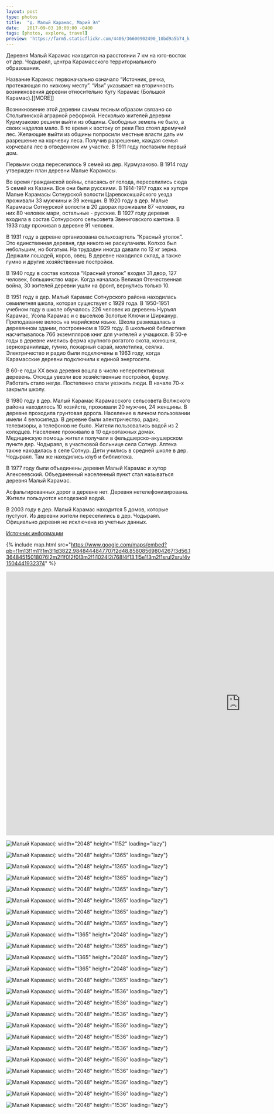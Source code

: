```yaml
---
layout: post
type: photos
title:  "д. Малый Карамас, Марий Эл"
date:   2017-09-03 10:00:00 -0400
tags: [photos, explore, travel]
preview: 'https://farm5.staticflickr.com/4406/36600902490_10bd9a5b74_k.jpg'
---
```


Деревня Малый Карамас находится на расстоянии 7 км на юго-восток от дер. Чодыраял, центра Карамасского территориального образования.

Название Карамас первоначально означало “Источник, речка, протекающая по низкому месту”. “Изи” указывает на вторичность возникновения деревни относительно Кугу Корамас (Большой Карамас).[[MORE]]

Возникновение этой деревни самым тесным образом связано со Столыпинской аграрной реформой. Несколько жителей деревни Курмузаково решили выйти из общины. Свободных земель не было, а своих наделов мало. В то время к востоку от реки Пез стоял дремучий лес. Желающие выйти из общины попросили местные власти дать им разрешение на корчевку леса. Получив разрешение, каждая семья корчевала лес в отведенном им участке. В 1911 году поставили первый дом.

Первыми сюда переселилось 9 семей из дер. Курмузаково. В 1914 году утвержден план деревни Малые Карамасы.

Во время гражданской войны, спасаясь от голода, переселились сюда 5 семей из Казани. Все они были русскими. В 1914-1917 годах на хуторе Малые Карамасы Сотнурской волости Царевококшайского уезда проживали 33 мужчины и 39 женщин. В 1920 году в дер. Малые Карамасы Сотнурской волости в 20 дворах проживали 87 человек, из них 80 человек мари, остальные - русские. В 1927 году деревня входила в состав Сотнурского сельсовета Звениговского кантона. В 1933 году проживал в деревне 91 человек.

В 1931 году в деревне организована сельхозартель “Красный уголок”. Это единственная деревня, где никого не раскулачили. Колхоз был небольшим, но богатым. На трудодни иногда давали по 12 кг зерна. Держали лошадей, коров, овец. В деревне находился склад, а также гумно и другие хозяйственные постройки.

В 1940 году в состав колхоза “Красный уголок” входил 31 двор, 127 человек, большинство мари. Когда началась Великая Отечественная война, 30 жителей деревни ушли на фронт, вернулись только 10.

В 1951 году в дер. Малый Карамас Сотнурского района находилась семилетняя школа, которая существует с 1929 года. В 1950-1951 учебном году в школе обучалось 226 человек из деревень Нуръял Карамас, Усола Карамас и с выселков Золотые Ключи и Ширканур. Преподавание велось на марийском языке. Школа размещалась в деревянном здании, построенном в 1929 году. В школьной библиотеке насчитывалось 766 экземпляров книг для учителей и учащихся. В 50-е годы в деревне имелись ферма крупного рогатого скота, конюшня, зернохранилище, гумно, пожарный сарай, молотилка, сеялка. Электричество и радио были подключены в 1963 году, когда Карамасские деревни подключили к единой энергосети.

В 60-е годы XX века деревня вошла в число неперспективных деревень. Отсюда увезли все хозяйственные постройки, ферму. Работать стало негде. Постепенно стали уезжать люди. В начале 70-х закрыли школу.

В 1980 году в дер. Малый Карамас Карамасского сельсовета Волжского района находилось 10 хозяйств, проживали 20 мужчин, 24 женщины. В деревне проходила грунтовая дорога. Население в личном пользовании имели 4 велосипеда. В деревне были электричество, радио, телевизоры, а телефонов не было. Жители пользовались водой из 2 колодцев. Население проживало в 10 одноэтажных домах. Медицинскую помощь жители получали в фельдшерско-акушерском пункте дер. Чодыраял, в участковой больнице села Сотнур. Аптека также находилась в селе Сотнур. Дети учились в средней школе в дер. Чодыраял. Там же находились клуб и библиотека.

В 1977 году были объединены деревня Малый Карамас и хутор Алексеевский. Объединенный населенный пункт стал называться деревня Малый Карамас.

Асфальтированных дорог в деревне нет. Деревня нетелефонизирована. Жители пользуются колодезной водой.

В 2003 году в дер. Малый Карамас находится 5 домов, которые пустуют. Из деревни жители переселились в дер. Чодыраял. Официально деревня не исключена из учетных данных.

[Источник информации](https://aboutmari.com/wiki/%D0%9C%D0%B0%D0%BB%D1%8B%D0%B9_%D0%9A%D0%B0%D1%80%D0%B0%D0%BC%D0%B0%D1%81_(%D0%98%D0%B7%D0%B8_%D0%9A%D0%BE%D1%80%D0%B0%D0%BC%D0%B0%D1%81),_%D0%B4%D0%B5%D1%80%D0%B5%D0%B2%D0%BD%D1%8F)

{% include map.html src="https://www.google.com/maps/embed?pb=!1m13!1m11!1m3!1d3822.9848444847707!2d48.85808569804267!3d56.136484515018076!2m2!1f0!2f0!3m2!1i1024!2i768!4f13.1!5e1!3m2!1sru!2sru!4v1504441932374" %}

<div class="post-iframe"><iframe width="1280" height="720" src="https://www.youtube.com/embed/vBdMm6QdxFE?rel=0&amp;showinfo=0" frameborder="0" allowfullscreen=""></iframe></div>

![Малый Карамас](https://live.staticflickr.com/4406/36600902490_10bd9a5b74_k.jpg){: width="2048" height="1152" loading="lazy"}

![Малый Карамас](https://live.staticflickr.com/4431/36600904060_1a8f4be972_k.jpg){: width="2048" height="1365" loading="lazy"}

![Малый Карамас](https://live.staticflickr.com/4397/36857613341_f02528290b_k.jpg){: width="2048" height="1365" loading="lazy"}

![Малый Карамас](https://live.staticflickr.com/4359/36600905460_ef94f70f83_k.jpg){: width="2048" height="1365" loading="lazy"}

![Малый Карамас](https://live.staticflickr.com/4422/36600906330_f79939e14b_k.jpg){: width="2048" height="1365" loading="lazy"}

![Малый Карамас](https://live.staticflickr.com/4428/36600907210_ff783cf185_k.jpg){: width="2048" height="1365" loading="lazy"}

![Малый Карамас](https://live.staticflickr.com/4430/36600908000_e93e63a84e_k.jpg){: width="2048" height="1365" loading="lazy"}

![Малый Карамас](https://live.staticflickr.com/4345/36857619791_250784fdb5_k.jpg){: width="2048" height="1365" loading="lazy"}

![Малый Карамас](https://live.staticflickr.com/4425/36600910270_fcf92f2e90_k.jpg){: width="1365" height="2048" loading="lazy"}

![Малый Карамас](https://live.staticflickr.com/4357/36189392033_06b0cc6f5d_k.jpg){: width="2048" height="1365" loading="lazy"}

![Малый Карамас](https://live.staticflickr.com/4382/36162295334_850efd76e2_k.jpg){: width="1365" height="2048" loading="lazy"}

![Малый Карамас](https://live.staticflickr.com/4412/36162295894_eb2dd4bd45_k.jpg){: width="1365" height="2048" loading="lazy"}

![Малый Карамас](https://live.staticflickr.com/4372/36826634302_f5568ea9aa_k.jpg){: width="2048" height="1365" loading="lazy"}

![Малый Карамас](https://live.staticflickr.com/4415/36998077955_4ecb8b0b1e_k.jpg){: width="2048" height="1536" loading="lazy"}

![Малый Карамас](https://live.staticflickr.com/4419/36998078315_c0d3712f9d_k.jpg){: width="2048" height="1536" loading="lazy"}

![Малый Карамас](https://live.staticflickr.com/4398/36826635502_1ccc21a644_k.jpg){: width="2048" height="1536" loading="lazy"}

![Малый Карамас](https://live.staticflickr.com/4388/36162298454_013f6819ea_k.jpg){: width="2048" height="1536" loading="lazy"}

![Малый Карамас](https://live.staticflickr.com/4361/36857607991_6ca20a5673_k.jpg){: width="2048" height="1536" loading="lazy"}

![Малый Карамас](https://live.staticflickr.com/4423/36162285374_93fd1edf54_k.jpg){: width="2048" height="1536" loading="lazy"}

![Малый Карамас](https://live.staticflickr.com/4370/36998067035_8428954c3f_k.jpg){: width="2048" height="1536" loading="lazy"}

![Малый Карамас](https://live.staticflickr.com/4367/36189375333_3240279282_k.jpg){: width="2048" height="1536" loading="lazy"}

![Малый Карамас](https://live.staticflickr.com/4427/36600897370_3682774ae5_k.jpg){: width="2048" height="1536" loading="lazy"}

![Малый Карамас](https://live.staticflickr.com/4336/36826624942_6a89c62f60_k.jpg){: width="2048" height="1536" loading="lazy"}

![Малый Карамас](https://live.staticflickr.com/4372/36162280724_39ff90c10b_k.jpg){: width="2048" height="1536" loading="lazy"}
